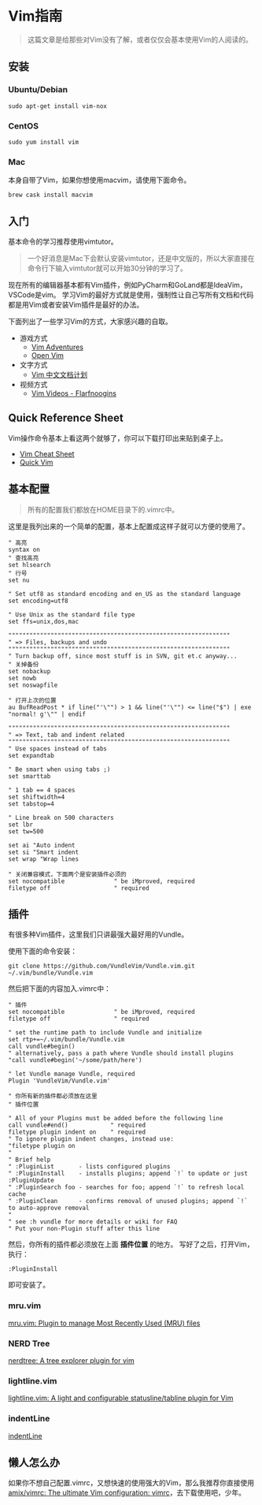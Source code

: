 # Vim指南

>这篇文章是给那些对Vim没有了解，或者仅仅会基本使用Vim的人阅读的。

## 安装
### Ubuntu/Debian

```
sudo apt-get install vim-nox
```

### CentOS

```
sudo yum install vim
```

### Mac

本身自带了Vim，如果你想使用macvim，请使用下面命令。
```
brew cask install macvim
```

## 入门
基本命令的学习推荐使用vimtutor。

>一个好消息是Mac下会默认安装vimtutor，还是中文版的，所以大家直接在命令行下输入vimtutor就可以开始30分钟的学习了。

现在所有的编辑器基本都有Vim插件，例如PyCharm和GoLand都是IdeaVim，VSCode是vim。
学习Vim的最好方式就是使用，强制性让自己写所有文档和代码都是用Vim或者安装Vim插件是最好的办法。

下面列出了一些学习Vim的方式，大家感兴趣的自取。

* 游戏方式
    * [Vim Adventures](https://vim-adventures.com/)
    * [Open Vim](https://www.openvim.com/)
* 文字方式
    * [Vim 中文文档计划](https://github.com/yianwillis/vimcdoc)
* 视频方式
    * [Vim Videos - Flarfnoogins](http://derekwyatt.org/vim/tutorials/)

## Quick Reference Sheet

Vim操作命令基本上看这两个就够了，你可以下载打印出来贴到桌子上。
- [Vim Cheat Sheet](https://vim.rtorr.com/lang/zh_cn/)
- [Quick Vim](https://www.cs.cornell.edu/courses/cs312/2006fa/software/quick-vim.pdf)

## 基本配置

>所有的配置我们都放在HOME目录下的.vimrc中。

这里是我列出来的一个简单的配置，基本上配置成这样子就可以方便的使用了。

```
" 高亮
syntax on
" 查找高亮
set hlsearch
" 行号
set nu

" Set utf8 as standard encoding and en_US as the standard language
set encoding=utf8

" Use Unix as the standard file type
set ffs=unix,dos,mac

"""""""""""""""""""""""""""""""""""""""""""""""""""""""""""""""
" => Files, backups and undo
"""""""""""""""""""""""""""""""""""""""""""""""""""""""""""""""
" Turn backup off, since most stuff is in SVN, git et.c anyway...
" 关掉备份
set nobackup
set nowb
set noswapfile

" 打开上次的位置
au BufReadPost * if line("'\"") > 1 && line("'\"") <= line("$") | exe "normal! g'\"" | endif

"""""""""""""""""""""""""""""""""""""""""""""""""""""""""""""""
" => Text, tab and indent related
"""""""""""""""""""""""""""""""""""""""""""""""""""""""""""""""
" Use spaces instead of tabs
set expandtab

" Be smart when using tabs ;)
set smarttab

" 1 tab == 4 spaces
set shiftwidth=4
set tabstop=4

" Line break on 500 characters
set lbr
set tw=500

set ai "Auto indent
set si "Smart indent
set wrap "Wrap lines

" 关闭兼容模式，下面两个是安装插件必须的
set nocompatible              " be iMproved, required
filetype off                  " required
```

## 插件
有很多种Vim插件，这里我们只讲最强大最好用的Vundle。

使用下面的命令安装：

```
git clone https://github.com/VundleVim/Vundle.vim.git ~/.vim/bundle/Vundle.vim
```

然后把下面的内容加入.vimrc中：

```
" 插件
set nocompatible              " be iMproved, required
filetype off                  " required

" set the runtime path to include Vundle and initialize
set rtp+=~/.vim/bundle/Vundle.vim
call vundle#begin()
" alternatively, pass a path where Vundle should install plugins
"call vundle#begin('~/some/path/here')

" let Vundle manage Vundle, required
Plugin 'VundleVim/Vundle.vim'

" 你所有新的插件都必须放在这里
" 插件位置

" All of your Plugins must be added before the following line
call vundle#end()            " required
filetype plugin indent on    " required
" To ignore plugin indent changes, instead use:
"filetype plugin on
"
" Brief help
" :PluginList       - lists configured plugins
" :PluginInstall    - installs plugins; append `!` to update or just :PluginUpdate
" :PluginSearch foo - searches for foo; append `!` to refresh local cache
" :PluginClean      - confirms removal of unused plugins; append `!` to auto-approve removal
"
" see :h vundle for more details or wiki for FAQ
" Put your non-Plugin stuff after this line
```

然后，你所有的插件都必须放在上面 **插件位置** 的地方。 写好了之后，打开Vim，执行：

```
:PluginInstall
```

即可安装了。

### mru.vim
[mru.vim: Plugin to manage Most Recently Used (MRU) files](https://github.com/vim-scripts/mru.vim)

### NERD Tree
[nerdtree: A tree explorer plugin for vim](https://github.com/scrooloose/nerdtree)

### lightline.vim
[lightline.vim: A light and configurable statusline/tabline plugin for Vim](https://github.com/itchyny/lightline.vim)

### indentLine
[indentLine](https://github.com/Yggdroot/indentLine)

## 懒人怎么办

如果你不想自己配置.vimrc，又想快速的使用强大的Vim，那么我推荐你直接使用 [amix/vimrc: The ultimate Vim configuration: vimrc](https://github.com/amix/vimrc)，去下载使用吧，少年。